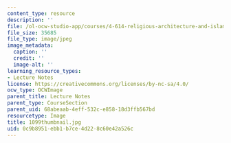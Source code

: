 ```yaml
---
content_type: resource
description: ''
file: /ol-ocw-studio-app/courses/4-614-religious-architecture-and-islamic-cultures-fall-2002/0c9b8951ebb1b7ce4d228c60e42a526c_1099thumbnail.jpg
file_size: 35685
file_type: image/jpeg
image_metadata:
  caption: ''
  credit: ''
  image-alt: ''
learning_resource_types:
- Lecture Notes
license: https://creativecommons.org/licenses/by-nc-sa/4.0/
ocw_type: OCWImage
parent_title: Lecture Notes
parent_type: CourseSection
parent_uid: 68abeaab-4eff-532c-e858-18d3ffb567bd
resourcetype: Image
title: 1099thumbnail.jpg
uid: 0c9b8951-ebb1-b7ce-4d22-8c60e42a526c
---
```


